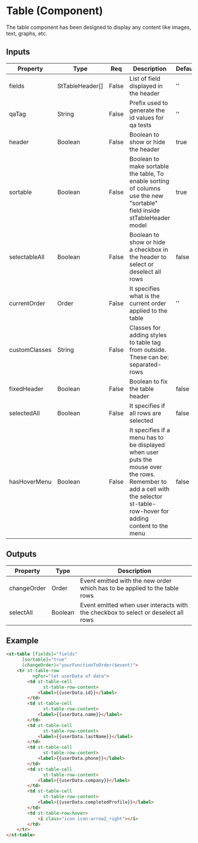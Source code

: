 # Table (Component)

   The table component has been designed to display any content like images, text, graphs, etc.

## Inputs

| Property      | Type            | Req   | Description                                                                                                                                                                   | Default |
| ------------- | --------------- | ----- | ----------------------------------------------------------------------------------------------------------------------------------------------------------------------------- | ------- |
| fields        | StTableHeader[] | False | List of field displayed in the header                                                                                                                                         | ''      |
| qaTag         | String          | False | Prefix used to generate the id values for qa tests                                                                                                                            | ''      |
| header        | Boolean         | False | Boolean to show or hide the header                                                                                                                                            | true    |
| sortable      | Boolean         | False | Boolean to make sortable the table, To enable sorting of columns use the new "sortable" field inside stTableHeader model                                                      | true    |
| selectableAll | Boolean         | False | Boolean to show or hide a checkbox in the header to select or deselect all rows                                                                                               | false   |
| currentOrder  | Order           | False | It specifies what is the current order applied to the table                                                                                                                   | ''      |
| customClasses | String          | False | Classes for adding styles to table tag from outside. These can be: separated-rows                                                                                             |         |
| fixedHeader   | Boolean         | False | Boolean to fix the table header                                                                                                                                               | false   |
| selectedAll   | Boolean         | False | It specifies if all rows are selected                                                                                                                                         | false   |
| hasHoverMenu  | Boolean         | False | It specifies if a menu has to be displayed when user puts the mouse over the rows. Remember to add a cell with the selector st-table-row-hover for adding content to the menu | false   |

## Outputs

| Property    | Type    | Description                                                                         |
| ----------- | ------- | ----------------------------------------------------------------------------------- |
| changeOrder | Order   | Event emitted with the new order which has to be applied to the table rows          |
| selectAll   | Boolean | Event emitted  when user interacts with the checkbox to select or deselect all rows |

## Example


```html
<st-table [fields]="fields"
      [sortable]="true"
      (changeOrder)="yourFunctionToOrder($event)">
    <tr st-table-row
          ngFor="let userData of data">
        <td st-table-cell
              st-table-row-content>
            <label>{{userData.id}}</label>
        </td>
        <td st-table-cell
              st-table-row-content>
            <label>{{userData.name}}</label>
        </td>
        <td st-table-cell
              st-table-row-content>
            <label>{{userData.lastName}}</label>
        </td>
        <td st-table-cell
              st-table-row-content>
            <label>{{userData.phone}}</label>
        </td>
        <td st-table-cell
              st-table-row-content>
            <label>{{userData.company}}</label>
        </td>
        <td st-table-cell
              st-table-row-content>
            <label>{{userData.completedProfile}}</label>
        </td>
        <td st-table-row-hover>
            <i class="icon icon-arrow2_right"></i>
        </td>
    </tr>
</st-table>
```

